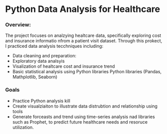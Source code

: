 # Python Data Analysis for Healthcare

### Overview: 
The project focuses on analzying healtcare data, specifically exploring cost and insurance informatio nfrom a patient visit dataset. Through this prokect, I practiced data analysis tecchniques including:
* Data cleaning and preparation:
* Exploratory data analsyis
* Visalization of healtcare cost and insurance trend
* Basic statistical analysis using Python libraries Python libraries (Pandas, Mathplotlib, Seaborn)

### Goals
* Practice Python analysis kill
* Create visualziaiton to illustrate data distrubtion and relationship using tools
* Generate forceasts and trend using time-series analysis nad libraries such as Prophet, to predict future healthcare needs and resoruce utilization. 
